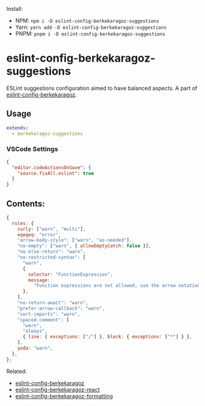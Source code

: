 Install:

- NPM: `npm i -D eslint-config-berkekaragoz-suggestions`
- Yarn: `yarn add -D eslint-config-berkekaragoz-suggestions`
- PNPM: `pnpm i -D eslint-config-berkekaragoz-suggestions`

# eslint-config-berkekaragoz-suggestions

ESLint suggestions configuration aimed to have balanced aspects. A part of [eslint-config-berkekaragoz](https://www.npmjs.com/package/eslint-config-berkekaragoz).

## Usage

```yaml
extends:
  - berkekaragoz-suggestions
```

### VSCode Settings

```json
{
  "editor.codeActionsOnSave": {
    "source.fixAll.eslint": true
  }
}
```

## Contents:

```js
{
  rules: {
    curly: ["warn", "multi"],
    eqeqeq: "error",
    "arrow-body-style": ["warn", "as-needed"],
    "no-empty": ["warn", { allowEmptyCatch: false }],
    "no-else-return": "warn",
    "no-restricted-syntax": [
      "warn",
      {
        selector: "FunctionExpression",
        message:
          "Function expressions are not allowed, use the arrow notation.",
      },
    ],
    "no-return-await": "warn",
    "prefer-arrow-callback": "warn",
    "sort-imports": "warn",
    "spaced-comment": [
      "warn",
      "always",
      { line: { exceptions: ["/"] }, block: { exceptions: ["*"] } },
    ],
    yoda: "warn",
  },
};
```

Related:

- [eslint-config-berkekaragoz](https://www.npmjs.com/package/eslint-config-berkekaragoz)
- [eslint-config-berkekaragoz-react](https://www.npmjs.com/package/eslint-config-berkekaragoz-react)
- [eslint-config-berkekaragoz-formatting](https://www.npmjs.com/package/eslint-config-berkekaragoz-formatting)
